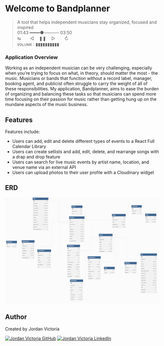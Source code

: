 # Welcome to Bandplanner

> A tool that helps independent musicians stay organized, focused and inspired <br>
01:43 ━━━━●───── 03:50 <br>
⇆ㅤ ㅤ◁ㅤ ❚❚ ㅤ▷ ㅤㅤ↻﻿<br>
ᴠᴏʟᴜᴍᴇ : ▮▮▮▮▮▮▮▮▮▮  

### Application Overview

Working as an independent musician can be very challenging, especially when you’re trying to focus on what, in theory, should matter the most - the music. Musicians or bands that function without a record label, manager, booking agent, and publicist often struggle to carry the weight of all of these responsibilities. My application, Bandplanner, aims to ease the burden of organizing and balancing these tasks so that musicians can spend more time focusing on their passion for music rather than getting hung up on the mundane aspects of the music business. 


## Features


Features include:
* Users can add, edit and delete different types of events to a React Full Calendar Library
* Users can create setlists and add, edit, delete, and rearrange songs with a drap and drop feature
* Users can search for live music events by artist name, location, and venue name via an external API
* Users can upload photos to their user profile with a Cloudinary widget

## ERD
<img src="src/components/nav/erd-bp.png">

<!--
 ##Video Walkthrough





## Public Link




 Use the provided login credentials<br>*OR*<br>Create your own user profile -->


## Author

Created by Jordan Victoria 

<a href="https://www.github.com/jordanvictoria/" target="_blank"><img src="https://img.shields.io/badge/github%20-%23121011.svg?&style=for-the-badge&logo=github&logoColor=white" alt="Jordan Victoria GitHub" style="height: auto !important;width: auto !important;" /></a> <a href="https://www.linkedin.com/in/jordanvictoria1/" target="_blank"><img src="https://img.shields.io/badge/linkedin%20-%230077B5.svg?&style=for-the-badge&logo=linkedin&logoColor=white" alt="Jordan Victoria LinkedIn" style="height: auto !important;width: auto !important;" /></a>

